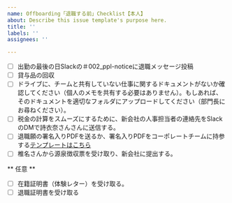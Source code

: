 ```yaml
---
name: Offboarding「退職する前」Checklist【本人】
about: Describe this issue template's purpose here.
title: ''
labels: ''
assignees: ''

---
```


- [ ] 出勤の最後の日Slackの＃002_ppl-noticeに退職メッセージ投稿
- [ ] 貸与品の回収
- [ ] ドライブに、チームと共有していない仕事に関するドキュメントがないか確認してください（個人のメモを共有する必要はありません）。もしあれば、そのドキュメントを適切なフォルダにアップロードしてください（部門長にお尋ねください）。
- [ ] 税金の計算をスムーズにするために、新会社の人事担当者の連絡先をSlackのDMで詩衣奈さんさんに送信する。
- [ ] 退職願の署名入りPDFを送るか、署名入りPDFをコーポレートチームに持参する[テンプレートはこちら](https://docs.google.com/document/d/1FKP_9QdDVaNEeoFsRoFReAVNiaItnPFK/edit?usp=share_link&ouid=103470605447380054608&rtpof=true&sd=true)
- [ ] 椎名さんから源泉徴収票を受け取り、新会社に提出する。

** 任意 **
- [ ] 在籍証明書（体験レター）を受け取る。
- [ ] 退職証明書を受け取る
